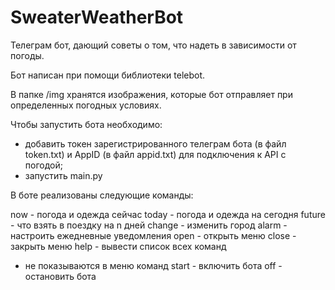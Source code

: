 # SweaterWeatherBot

Телеграм бот, дающий советы о том, что надеть в зависимости от погоды.

Бот написан при помощи библиотеки telebot.

В папке /img хранятся изображения, которые бот отправляет при определенных погодных условиях.

Чтобы запустить бота необходимо:
*    добавить токен зарегистрированного телеграм бота (в файл token.txt) и AppID (в файл appid.txt) для подключения к API с погодой;
*    запустить main.py

В боте реализованы следующие команды:

now - погода и одежда сейчас
today - погода и одежда на сегодня
future - что взять в поездку на n дней
change - изменить город
alarm - настроить ежедневные уведомления
open - открыть меню
close - закрыть меню
help - вывести список всех команд

* не показываются в меню команд
start - включить бота
off - остановить бота
